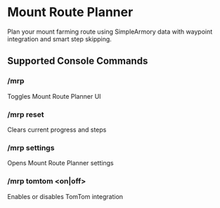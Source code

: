 # Mount Route Planner
Plan your mount farming route using SimpleArmory data with waypoint integration and smart step skipping.

## Supported Console Commands

### /mrp

Toggles Mount Route Planner UI

### /mrp reset

Clears current progress and steps

### /mrp settings

Opens Mount Route Planner settings

### /mrp tomtom <on|off>

Enables or disables TomTom integration